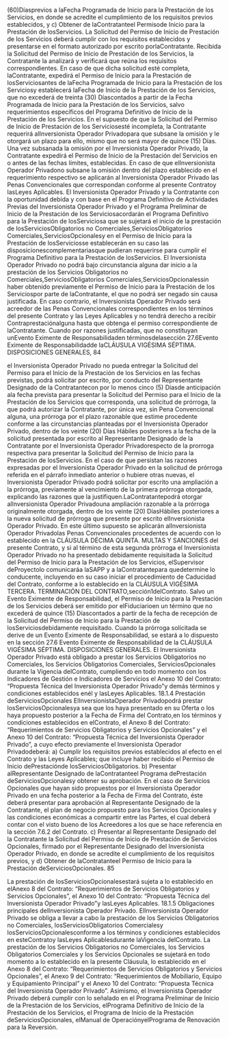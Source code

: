 (60)Díasprevios a laFecha Programada de Inicio para la Prestación de los Servicios, en donde se acredite el
cumplimiento de los requisitos previos establecidos, y
c) Obtener de laContratanteel Permisode Inicio para la Prestación de losServicios.
La Solicitud del Permiso de Inicio de Prestación de los Servicios deberá cumplir con los requisitos establecidos y
presentarse en el formato autorizado por escrito porlaContratante.
Recibida la Solicitud del Permiso de Inicio de Prestación de los Servicios, la Contratante la analizará y verificará que
reúna los requisitos correspondientes. En caso de que dicha solicitud esté completa, laContratante, expedirá el Permiso
de Inicio para la Prestación de losServiciosantes de laFecha Programada de Inicio para la Prestación de los Serviciosy
establecerá laFecha de Inicio de la Prestación de los Servicios, que no excederá de treinta (30) Díascontados a partir
de la Fecha Programada de Inicio para la Prestación de los Servicios, salvo requerimientos específicos del Programa
Definitivo de Inicio de la Prestación de los Servicios.
En el supuesto de que la Solicitud del Permiso de Inicio de Prestación de los Serviciosesté incompleta, la Contratante
requerirá alInversionista Operador Privadopara que subsane la omisión y le otorgará un plazo para ello, mismo que no
será mayor de quince (15) Días. Una vez subsanada la omisión por el Inversionista Operador Privado, la Contratante
expedirá el Permiso de Inicio de la Prestación del Servicios en o antes de las fechas límites, establecidas. En caso de
que elInversionista Operador Privadono subsane la omisión dentro del plazo establecido en el requerimiento respectivo
se aplicarán al Inversionista Operador Privado las Penas Convencionales que correspondan conforme al presente
Contratoy lasLeyes Aplicables.
El Inversionista Operador Privado y la Contratante con la oportunidad debida y con base en el Programa Definitivo de
Actividades Previas del Inversionista Operador Privado y el Programa Preliminar de Inicio de la Prestación de los
Serviciosacordarán el Programa Definitivo para la Prestación de losServiciosa que se sujetará el inicio de la prestación
de losServiciosObligatorios no Comerciales,ServiciosObligatorios Comerciales,ServiciosOpcionalesy en el Permiso
de Inicio para la Prestación de losServiciosse establecerán en su caso las disposicionescomplementariasque pudieran
requerirse para cumplir el Programa Definitivo para la Prestación de losServicios.
El Inversionista Operador Privado no podrá bajo circunstancia alguna dar inicio a la prestación de los Servicios
Obligatorios no Comerciales,ServiciosObligatorios Comerciales,ServiciosOpcionalessin haber obtenido previamente el
Permiso de Inicio para la Prestación de los Serviciospor parte de laContratante, el que no podrá ser negado sin causa
justificada. En caso contrario, el Inversionista Operador Privado será acreedor de las Penas Convencionales
correspondientes en los términos del presente Contrato y las Leyes Aplicables y no tendrá derecho a recibir
Contraprestaciónalguna hasta que obtenga el permiso correspondiente de laContratante.
Cuando por razones justificadas, que no constituyan unEvento Eximente de Responsabilidaden términosdelasección
27.6Evento Eximente de Responsabilidadde laCLÁUSULA VIGÉSIMA SÉPTIMA. DISPOSICIONES GENERALES,
84

el Inversionista Operador Privado no pueda entregar la Solicitud del Permiso para el Inicio de la Prestación de los
Servicios en las fechas previstas, podrá solicitar por escrito, por conducto del Representante Designado de la
Contratantecon por lo menos cinco (5) Díasde anticipación ala fecha prevista para presentar la Solicitud del Permiso
para el Inicio de la Prestación de los Servicios que corresponda, una solicitud de prórroga, la que podrá autorizar la
Contratante, por única vez, sin Pena Convencional alguna, una prórroga por el plazo razonable que estime procedente
conforme a las circunstancias planteadas por el Inversionista Operador Privado, dentro de los veinte (20) Días Hábiles
posteriores a la fecha de la solicitud presentada por escrito al Representante Designado de la Contratante por el
Inversionista Operador Privadorespecto de la prorroga respectiva para presentar la Solicitud del Permiso de Inicio para
la Prestación de losServicios.
En el caso de que persistan las razones expresadas por el Inversionista Operador Privado en la solicitud de prórroga
referida en el párrafo inmediato anterior o hubiere otras nuevas, el Inversionista Operador Privado podrá solicitar por
escrito una ampliación a la prórroga, previamente al vencimiento de la primera prórroga otorgada, explicando las razones
que la justifiquen.LaContratantepodrá otorgar alInversionista Operador Privadouna ampliación razonable a la prórroga
originalmente otorgada, dentro de los veinte (20) DíasHábiles posteriores a la nueva solicitud de prórroga que presente
por escrito elInversionista Operador Privado. En este último supuesto se aplicarán alInversionista Operador Privadolas
Penas Convencionales procedentes de acuerdo con lo establecido en la CLÁUSULA DÉCIMA QUINTA. MULTAS Y
SANCIONES del presente Contrato, y si al término de esta segunda prórroga el Inversionista Operador Privado no ha
presentado debidamente requisitada la Solicitud del Permiso de Inicio para la Prestación de los Servicios, elSupervisor
deProyectolo comunicaráa laSAPP y a laContratantepara quedetermine lo conducente, incluyendo en su caso iniciar
el procedimiento de Caducidad del Contrato, conforme a lo establecido en la CLÁUSULA VIGÉSIMA TERCERA.
TERMINACIÓN DEL CONTRATO,sección1delContrato.
Salvo un Evento Eximente de Responsabilidad, el Permiso de Inicio para la Prestación de los Servicios deberá ser
emitido por elFiduciarioen un término que no excederá de quince (15) Díascontados a partir de la fecha de recepción
de la Solicitud del Permiso de Inicio para la Prestación de losServiciosdebidamente requisitado.
Cuando la prórroga solicitada se derive de un Evento Eximente de Responsabilidad, se estará a lo dispuesto en la
sección 27.6 Evento Eximente de Responsabilidad de la CLÁUSULA VIGÉSIMA SÉPTIMA. DISPOSICIONES
GENERALES.
El Inversionista Operador Privado está obligado a prestar los Servicios Obligatorios no Comerciales, los Servicios
Obligatorios Comerciales, ServiciosOpcionales durante la Vigencia delContrato, cumpliendo en todo momento con los
Indicadores de Gestión e Indicadores de Servicios el Anexo 10 del Contrato: “Propuesta Técnica del Inversionista
Operador Privado”y demás términos y condiciones establecidos enél y lasLeyes Aplicables.
18.1.4 Prestación deServiciosOpcionales
ElInversionistaOperador Privadopodrá prestar losServiciosOpcionalesya sea que los haya presentado en su Oferta o
los haya propuesto posterior a la Fecha de Firma del Contrato,en los términos y condiciones establecidos en elContrato,
el Anexo 8 del Contrato: “Requerimientos de Servicios Obligatorios y Servicios Opcionales” y el Anexo 10 del
Contrato: “Propuesta Técnica del Inversionista Operador Privado”, a cuyo efecto previamente el Inversionista
Operador Privadodeberá:
a) Cumplir los requisitos previos establecidos al efecto en el Contrato y las Leyes Aplicables; que incluye haber
recibido el Permiso de Inicio dePrestaciónde losServiciosObligatorios.
b) Presentar alRepresentante Designado de laContratanteel Programa dePrestación deServiciosOpcionalesy
obtener su aprobación. En el caso de Servicios Opcionales que hayan sido propuestos por el Inversionista
Operador Privado en una fecha posterior a la Fecha de Firma del Contrato, éste deberá presentar para
aprobación al Representante Designado de la Contratante, el plan de negocio propuesto para los Servicios
Opcionales y las condiciones económicas a compartir entre las Partes, el cual deberá contar con el visto bueno
de los Acreedores a los que se hace referencia en la sección 7.6.2 del Contrato.
c) Presentar al Representante Designado del la Contratante la Solicitud del Permiso de Inicio de Prestación de
Servicios Opcionales, firmado por el Representante Designado del Inversionista Operador Privado, en donde
se acredite el cumplimiento de los requisitos previos, y
d) Obtener de laContratanteel Permiso de Inicio para la Prestación deServiciosOpcionales.
85

La prestación de losServiciosOpcionalesestará sujeta a lo establecido en elAnexo 8 del Contrato: “Requerimientos
de Servicios Obligatorios y Servicios Opcionales”, el Anexo 10 del Contrato: “Propuesta Técnica del
Inversionista Operador Privado”y lasLeyes Aplicables.
18.1.5 Obligaciones principales delInversionista Operador Privado.
ElInversionista Operador Privado se obliga a llevar a cabo la prestación de los Servicios Obligatorios no Comerciales,
losServiciosObligatorios Comercialesy losServiciosOpcionalesconforme a los términos y condiciones establecidos en
esteContratoy lasLeyes Aplicablesdurante laVigencia delContrato.
La prestación de los Servicios Obligatorios no Comerciales, los Servicios Obligatorios Comerciales y los Servicios
Opcionales se sujetará en todo momento a lo establecido en la presente Cláusula, lo establecido en el Anexo 8 del
Contrato: “Requerimientos de Servicios Obligatorios y Servicios Opcionales”, el Anexo 9 del Contrato:
“Requerimientos de Mobiliario, Equipo y Equipamiento Principal” y el Anexo 10 del Contrato: “Propuesta
Técnica del Inversionista Operador Privado”.
Asimismo, el Inversionista Operador Privado deberá cumplir con lo señalado en el Programa Preliminar de Inicio de la
Prestación de los Servicios, elPrograma Definitivo de Inicio de la Prestación de los Servicios, el Programa de Inicio de la
Prestación deServiciosOpcionales, elManual de OperaciónyelPrograma de Renovación para la Reversión.
